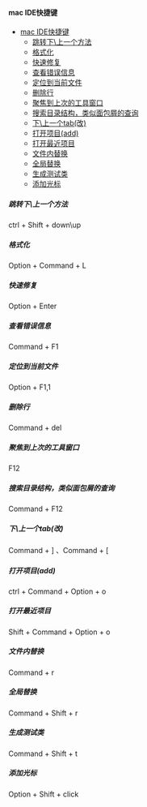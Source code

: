 #### mac IDE快捷键

- [mac IDE快捷键](#mac-ide快捷键)
  - [跳转下\\上一个方法](#跳转下上一个方法)
  - [格式化](#格式化)
  - [快速修复](#快速修复)
  - [查看错误信息](#查看错误信息)
  - [定位到当前文件](#定位到当前文件)
  - [删除行](#删除行)
  - [聚焦到上次的工具窗口](#聚焦到上次的工具窗口)
  - [搜索目录结构，类似面包屑的查询](#搜索目录结构类似面包屑的查询)
  - [下\\上一个tab(改)](#下上一个tab改)
  - [打开项目(add)](#打开项目add)
  - [打开最近项目](#打开最近项目)
  - [文件内替换](#文件内替换)
  - [全局替换](#全局替换)
  - [生成测试类](#生成测试类)
  - [添加光标](#添加光标)

##### 跳转下\上一个方法

ctrl + Shift + down\up

##### 格式化

Option + Command + L

##### 快速修复

Option + Enter

##### 查看错误信息

Command + F1

##### 定位到当前文件

Option + F1,1

##### 删除行

Command + del

##### 聚焦到上次的工具窗口

F12

##### 搜索目录结构，类似面包屑的查询

Command + F12

##### 下\上一个tab(改)

Command + ] 、Command + [

##### 打开项目(add)

ctrl + Command + Option + o

##### 打开最近项目

Shift + Command + Option + o

##### 文件内替换

Command + r

##### 全局替换

Command + Shift + r

##### 生成测试类

Command + Shift + t

##### 添加光标

Option + Shift + click
